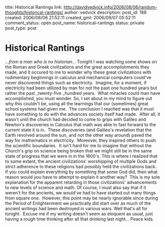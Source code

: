 title: Historical Rantings
link: http://davidvedvick.info/2006/08/06/random-thoughts/historical-rantings/
author: vedvick
description: 
post_id: 188
created: 2006/08/06 21:52:11
created_gmt: 2006/08/07 05:52:11
comment_status: open
post_name: historical-rantings
status: private
post_type: post

# Historical Rantings

_...from a man who is no historian..._ Tonight I was watching some shows on the Roman and Greek civilizations and the great accomplishments they made, and it occured to me to wonder why these great civilizations with rudimentary beginnings in calculus and mechanical computers could've never discovered things such as electricity.  Imagine, for a moment, if electricity had been utilized by man for not the past one hundred years but rather the past _twenty-five _hundred years.  What miracles could man have accomplished, you must wonder. So, I set about in my mind to figure out why this couldn't be, using all the learnings that our (sometimes) great school systems had given me.  The conclusion I reached was that it must have something to do with the advances society itself had made.  After all, it wasn't until the church had decided to come to grips with Galileo and Newton's discoveries in Calculus that math was able to fast forward to the current state it is in.  These discoveries (and Galileo's revelation that the Earth revolved around the sun, and not the other way around) paved the way for mathematics in electricity.  Moreover, they inspired others to push the scientific boundaries.  It isn't hard for me to imagine that without the Church's grip on science being broken that we might still be in the same state of progress that we were in in the 1600's. This is where I realized that to some extent, the ancient civilizations' worshipping of multiple Gods and strict adherence to these religions had possibly held the civilizations back.  If you could explain everything by something that some God did, then what reason would you have to attempt to explain it another way?  This is my sole explanation for the apparent retarding in those civilizations' advancements to new levels of science and math. Of course, I must also say that if it weren't for the ancients, we would've had to have started out many things from square one.  However, this point may be nearly ignorable since during the Period of Enlightenment we practically did start over as much of the ancient writings had been destroyed in various wars. Well that's all for tonight.  Excuse me if my writing doesn't seem as eloquent as usual, just having a rough time thinking after all that drinking last night... Peace kids.